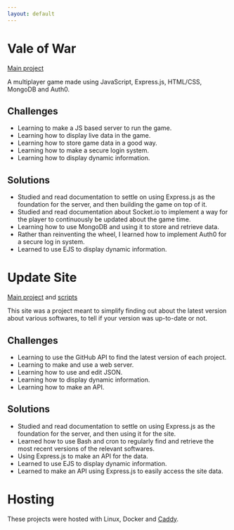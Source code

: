 ```yaml
---
layout: default
---
```


# Vale of War
[Main project](https://github.com/sfkpmr/ValeofWar)

A multiplayer game made using JavaScript, Express.js, HTML/CSS, MongoDB and Auth0.

## Challenges

* Learning to make a JS based server to run the game.
* Learning how to display live data in the game.
* Learning how to store game data in a good way.
* Learning how to make a secure login system.
* Learning how to display dynamic information.

## Solutions

* Studied and read documentation to settle on using Express.js as the foundation for the server, and then building the game on top of it.
* Studied and read documentation about Socket.io to implement a way for the player to continuously be updated about the game time.
* Learning how to use MongoDB and using it to store and retrieve data.
* Rather than reinventing the wheel, I learned how to implement Auth0 for a secure log in system.
* Learned to use EJS to display dynamic information.

# Update Site
[Main project](https://github.com/sfkpmr/UpdateSite) and [scripts](https://github.com/sfkpmr/updateSite-scripts)

This site was a project meant to simplify finding out about the latest version about various softwares, to tell if your version was up-to-date or not.

## Challenges

* Learning to use the GitHub API to find the latest version of each project.
* Learning to make and use a web server.
* Learning how to use and edit JSON.
* Learning how to display dynamic information.
* Learning how to make an API.

## Solutions

* Studied and read documentation to settle on using Express.js as the foundation for the server, and then using it for the site.
* Learned how to use Bash and cron to regularly find and retrieve the most recent versions of the relevant softwares.
* Using Express.js to make an API for the data.
* Learned to use EJS to display dynamic information.
* Learned to make an API using Express.js to easily access the site data.

# Hosting
These projects were hosted with Linux, Docker and [Caddy](https://github.com/caddyserver/caddy).
